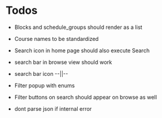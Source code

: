 # Todos 
* Blocks and schedule_groups should render as a list 
* Course names to be standardized

* Search icon in home page should also execute Search
* search bar in browse view should work 
* search bar icon --||--
* Filter popup with enums
* Filter buttons on search should appear on browse as well

* dont parse json if internal error

